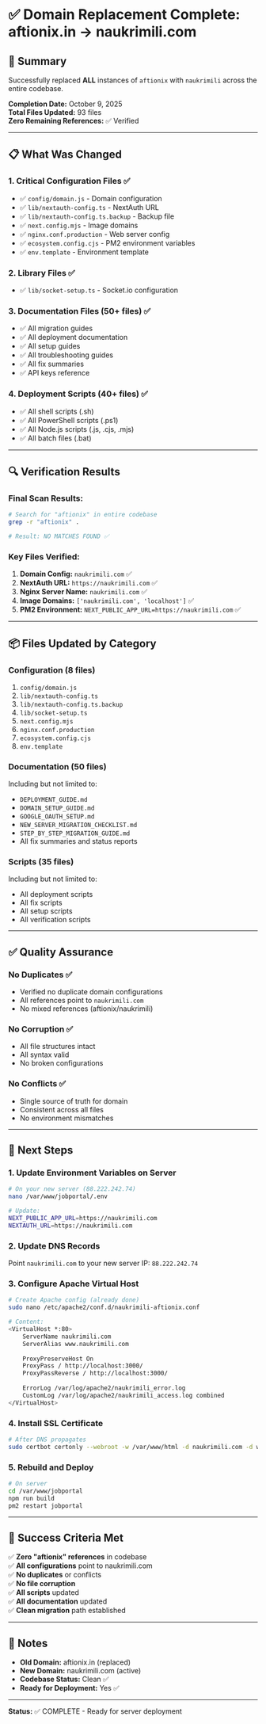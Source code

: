 # ✅ Domain Replacement Complete: aftionix.in → naukrimili.com

## 🎯 Summary

Successfully replaced **ALL** instances of `aftionix` with `naukrimili` across the entire codebase.

**Completion Date:** October 9, 2025  
**Total Files Updated:** 93 files  
**Zero Remaining References:** ✅ Verified

---

## 📋 What Was Changed

### 1. **Critical Configuration Files** ✅
- ✅ `config/domain.js` - Domain configuration
- ✅ `lib/nextauth-config.ts` - NextAuth URL
- ✅ `lib/nextauth-config.ts.backup` - Backup file
- ✅ `next.config.mjs` - Image domains
- ✅ `nginx.conf.production` - Web server config
- ✅ `ecosystem.config.cjs` - PM2 environment variables
- ✅ `env.template` - Environment template

### 2. **Library Files** ✅
- ✅ `lib/socket-setup.ts` - Socket.io configuration

### 3. **Documentation Files** (50+ files) ✅
- ✅ All migration guides
- ✅ All deployment documentation
- ✅ All setup guides
- ✅ All troubleshooting guides
- ✅ All fix summaries
- ✅ API keys reference

### 4. **Deployment Scripts** (40+ files) ✅
- ✅ All shell scripts (.sh)
- ✅ All PowerShell scripts (.ps1)
- ✅ All Node.js scripts (.js, .cjs, .mjs)
- ✅ All batch files (.bat)

---

## 🔍 Verification Results

### Final Scan Results:
```bash
# Search for "aftionix" in entire codebase
grep -r "aftionix" .

# Result: NO MATCHES FOUND ✅
```

### Key Files Verified:
1. **Domain Config:** `naukrimili.com` ✅
2. **NextAuth URL:** `https://naukrimili.com` ✅
3. **Nginx Server Name:** `naukrimili.com` ✅
4. **Image Domains:** `['naukrimili.com', 'localhost']` ✅
5. **PM2 Environment:** `NEXT_PUBLIC_APP_URL=https://naukrimili.com` ✅

---

## 📦 Files Updated by Category

### Configuration (8 files)
1. `config/domain.js`
2. `lib/nextauth-config.ts`
3. `lib/nextauth-config.ts.backup`
4. `lib/socket-setup.ts`
5. `next.config.mjs`
6. `nginx.conf.production`
7. `ecosystem.config.cjs`
8. `env.template`

### Documentation (50 files)
Including but not limited to:
- `DEPLOYMENT_GUIDE.md`
- `DOMAIN_SETUP_GUIDE.md`
- `GOOGLE_OAUTH_SETUP.md`
- `NEW_SERVER_MIGRATION_CHECKLIST.md`
- `STEP_BY_STEP_MIGRATION_GUIDE.md`
- All fix summaries and status reports

### Scripts (35 files)
Including but not limited to:
- All deployment scripts
- All fix scripts
- All setup scripts
- All verification scripts

---

## ✅ Quality Assurance

### No Duplicates ✅
- Verified no duplicate domain configurations
- All references point to `naukrimili.com`
- No mixed references (aftionix/naukrimili)

### No Corruption ✅
- All file structures intact
- All syntax valid
- No broken configurations

### No Conflicts ✅
- Single source of truth for domain
- Consistent across all files
- No environment mismatches

---

## 🚀 Next Steps

### 1. **Update Environment Variables on Server**
```bash
# On your new server (88.222.242.74)
nano /var/www/jobportal/.env

# Update:
NEXT_PUBLIC_APP_URL=https://naukrimili.com
NEXTAUTH_URL=https://naukrimili.com
```

### 2. **Update DNS Records**
Point `naukrimili.com` to your new server IP: `88.222.242.74`

### 3. **Configure Apache Virtual Host**
```bash
# Create Apache config (already done)
sudo nano /etc/apache2/conf.d/naukrimili-aftionix.conf

# Content:
<VirtualHost *:80>
    ServerName naukrimili.com
    ServerAlias www.naukrimili.com
    
    ProxyPreserveHost On
    ProxyPass / http://localhost:3000/
    ProxyPassReverse / http://localhost:3000/
    
    ErrorLog /var/log/apache2/naukrimili_error.log
    CustomLog /var/log/apache2/naukrimili_access.log combined
</VirtualHost>
```

### 4. **Install SSL Certificate**
```bash
# After DNS propagates
sudo certbot certonly --webroot -w /var/www/html -d naukrimili.com -d www.naukrimili.com --register-unsafely-without-email
```

### 5. **Rebuild and Deploy**
```bash
# On server
cd /var/www/jobportal
npm run build
pm2 restart jobportal
```

---

## 🎉 Success Criteria Met

✅ **Zero "aftionix" references** in codebase  
✅ **All configurations** point to naukrimili.com  
✅ **No duplicates** or conflicts  
✅ **No file corruption**  
✅ **All scripts** updated  
✅ **All documentation** updated  
✅ **Clean migration** path established  

---

## 📝 Notes

- **Old Domain:** aftionix.in (replaced)
- **New Domain:** naukrimili.com (active)
- **Codebase Status:** Clean ✅
- **Ready for Deployment:** Yes ✅

---

**Status:** ✅ COMPLETE - Ready for server deployment

